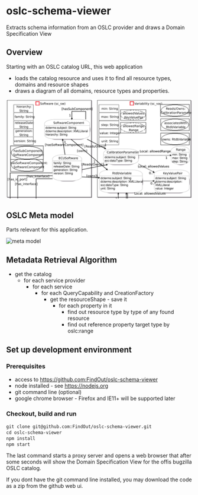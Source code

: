 # oslc-schema-viewer
Extracts schema information from an OSLC provider and draws a Domain Specification View

## Overview
Starting with an OSLC catalog URL, this web application
- loads the catalog resource and uses it to find all resource types, domains and resource shapes
- draws a diagram of all domains, resource types and properties.

![Domain Specification View example](docs/domainSpecificationView.png)


## OSLC Meta model

Parts relevant for this application.

![meta model](http://yuml.me/4acb73c3)

## Metadata Retrieval Algorithm

- get the catalog
    - for each service provider
        - for each service
            - for each QueryCapability and CreationFactory
                - get the resourceShape - save it
                    - for each property in it
                        - find out resource type by type of any found resource
                        - find out reference property target type by oslc:range

## Set up development environment

### Prerequisites

- access to https://github.com:FindOut/oslc-schema-viewer
- node installed - see https://nodejs.org
- git command line (optional)
- google chrome browser - Firefox and IE11+ will be supported later

### Checkout, build and run

```
git clone git@github.com:FindOut/oslc-schema-viewer.git
cd oslc-schema-viewer
npm install
npm start
```
The last command starts a proxy server and opens a web browser that after some seconds will show the Domain Specification View for the offis bugzilla OSLC catalog.

If you dont have the git command line installed, you may download the code as a zip from the github web ui.

